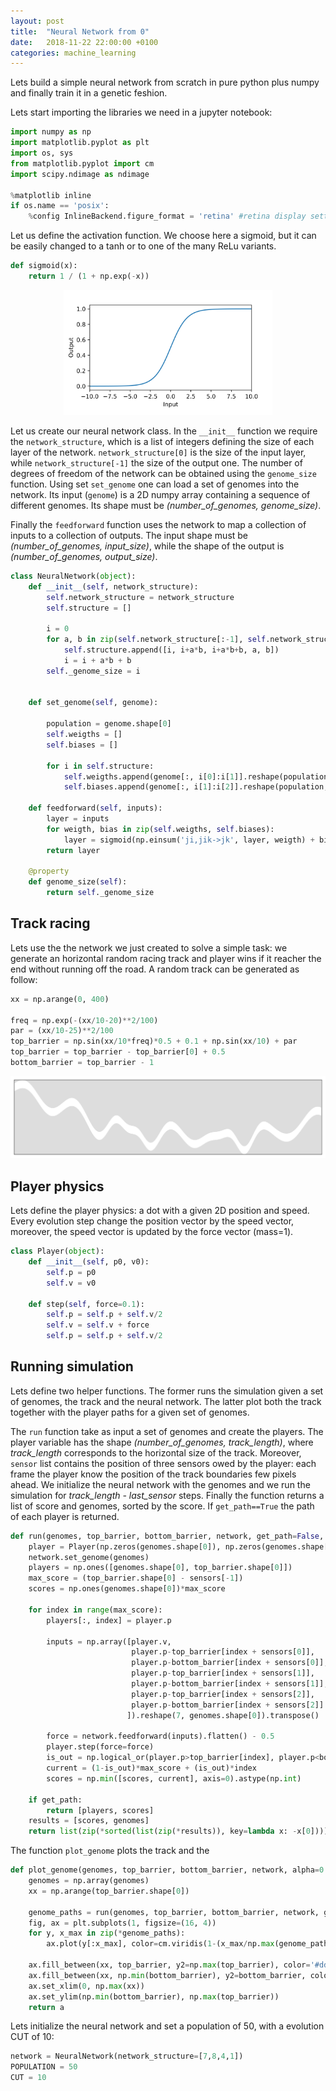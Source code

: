 ```yaml
---
layout: post
title:  "Neural Network from 0"
date:   2018-11-22 22:00:00 +0100
categories: machine_learning
---
```


Lets build a simple neural network from scratch in pure python plus numpy and finally train it in a genetic feshion.

Lets start importing the libraries we need in a jupyter notebook:

```python
import numpy as np
import matplotlib.pyplot as plt
import os, sys
from matplotlib.pyplot import cm 
import scipy.ndimage as ndimage

%matplotlib inline
if os.name == 'posix':
    %config InlineBackend.figure_format = 'retina' #retina display settings
```



Let us define the activation function. We choose here a sigmoid, but it can be easily changed to a tanh or to one of the many ReLu variants. 

```python
def sigmoid(x):
    return 1 / (1 + np.exp(-x))
```

<p style="text-align:center;"><img src="/asset/images/nn_from_0/sigmoid.svg" alt="sigmoid" height="200"></p>

Let us create our neural network class. In the `__init__` function we require the `network_structure`, which is a list of integers defining the size of each layer of the network. `network_structure[0]` is the size of the input layer, while `network_structure[-1]` the size of the output one. The number of degrees of freedom of the network can be obtained using the `genome_size` function. Using set `set_genome` one can load a set of genomes into the network. Its input (`genome`) is a 2D numpy array containing a sequence of different genomes. Its shape must be *(number_of_genomes, genome_size)*. 

Finally the `feedforward` function uses the network to map a collection of inputs to a collection of outputs. The input shape must be *(number_of_genomes, input_size)*, while the shape of the output is *(number_of_genomes, output_size)*.

```python
class NeuralNetwork(object):
    def __init__(self, network_structure):
        self.network_structure = network_structure
        self.structure = []

        i = 0
        for a, b in zip(self.network_structure[:-1], self.network_structure[1:]):
            self.structure.append([i, i+a*b, i+a*b+b, a, b])
            i = i + a*b + b
        self._genome_size = i
    
    
    def set_genome(self, genome):
        
        population = genome.shape[0]
        self.weigths = []
        self.biases = []
        
        for i in self.structure:
            self.weigths.append(genome[:, i[0]:i[1]].reshape(population, i[3], i[4]))
            self.biases.append(genome[:, i[1]:i[2]].reshape(population, i[4]))

    def feedforward(self, inputs):
        layer = inputs
        for weigth, bias in zip(self.weigths, self.biases):
            layer = sigmoid(np.einsum('ji,jik->jk', layer, weigth) + bias)
        return layer
    
    @property
    def genome_size(self):
        return self._genome_size
```




## Track racing

Lets use the the network we just created to solve a simple task: we generate an horizontal random racing track and player wins if it reacher the end without running off the road. A random track can be generated as follow:
```python
xx = np.arange(0, 400)

freq = np.exp(-(xx/10-20)**2/100)
par = (xx/10-25)**2/100
top_barrier = np.sin(xx/10*freq)*0.5 + 0.1 + np.sin(xx/10) + par
top_barrier = top_barrier - top_barrier[0] + 0.5
bottom_barrier = top_barrier - 1
```

<p style="text-align:center;"><img src="/asset/images/nn_from_0/simple_track.svg" alt="sigmoid" width="800"></p>

## Player physics
Lets define the player physics: a dot with a given 2D position and speed. Every evolution step change the position vector by the speed vector, moreover, the speed vector is updated by the force vector (mass=1).

```python
class Player(object):
    def __init__(self, p0, v0):
        self.p = p0
        self.v = v0
        
    def step(self, force=0.1):
        self.p = self.p + self.v/2
        self.v = self.v + force
        self.p = self.p + self.v/2
```


## Running simulation

Lets define two helper functions. The former runs the simulation given a set of genomes, the track and the neural network. The latter plot both the track together with the player paths for a given set of genomes.

The `run` function take as input a set of genomes and create the players. The player variable has the shape *(number_of_genomes, track_length)*, where *track_length* corresponds to the horizontal size of the track. Moreover, `sensor` list contains the position of three sensors owed by the player: each frame the player know the position of the track boundaries few pixels ahead. We initialize the neural network with the genomes and we run the simulation for *track_length - last_sensor* steps. Finally the function returns a list of score and genomes, sorted by the score. If `get_path==True` the path of each player is returned.

```python
def run(genomes, top_barrier, bottom_barrier, network, get_path=False, sensors=[0, 5, 9]):
    player = Player(np.zeros(genomes.shape[0]), np.zeros(genomes.shape[0]))
    network.set_genome(genomes)
    players = np.ones([genomes.shape[0], top_barrier.shape[0]])
    max_score = (top_barrier.shape[0] - sensors[-1])
    scores = np.ones(genomes.shape[0])*max_score
    
    for index in range(max_score):
        players[:, index] = player.p

        inputs = np.array([player.v,
                           player.p-top_barrier[index + sensors[0]],
                           player.p-bottom_barrier[index + sensors[0]],
                           player.p-top_barrier[index + sensors[1]],
                           player.p-bottom_barrier[index + sensors[1]],
                           player.p-top_barrier[index + sensors[2]],
                           player.p-bottom_barrier[index + sensors[2]]
                          ]).reshape(7, genomes.shape[0]).transpose()
    
        force = network.feedforward(inputs).flatten() - 0.5
        player.step(force=force)
        is_out = np.logical_or(player.p>top_barrier[index], player.p<bottom_barrier[index])
        current = (1-is_out)*max_score + (is_out)*index
        scores = np.min([scores, current], axis=0).astype(np.int)
        
    if get_path:
        return [players, scores]
    results = [scores, genomes]
    return list(zip(*sorted(list(zip(*results)), key=lambda x: -x[0])))
```

The function `plot_genome` plots the track and the 

```python
def plot_genome(genomes, top_barrier, bottom_barrier, network, alpha=0.5):
    genomes = np.array(genomes)
    xx = np.arange(top_barrier.shape[0])
    
    genome_paths = run(genomes, top_barrier, bottom_barrier, network, get_path=True)
    fig, ax = plt.subplots(1, figsize=(16, 4))
    for y, x_max in zip(*genome_paths):
        ax.plot(y[:x_max], color=cm.viridis(1-(x_max/np.max(genome_paths[1])*0.9 + 0.05)), alpha=alpha)
        
    ax.fill_between(xx, top_barrier, y2=np.max(top_barrier), color='#dddddd')
    ax.fill_between(xx, np.min(bottom_barrier), y2=bottom_barrier, color='#dddddd')
    ax.set_xlim(0, np.max(xx))
    ax.set_ylim(np.min(bottom_barrier), np.max(top_barrier))
    return a
```


Lets initialize the neural network and set a population of 50, with a evolution CUT of 10:

```python
network = NeuralNetwork(network_structure=[7,8,4,1])
POPULATION = 50
CUT = 10
```


